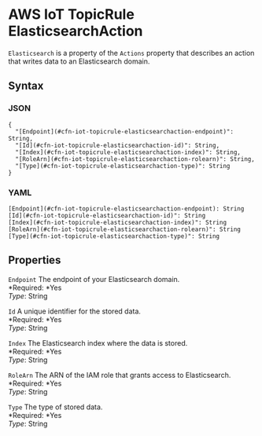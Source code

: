# AWS IoT TopicRule ElasticsearchAction<a name="aws-properties-iot-topicrule-elasticsearchaction"></a>

`Elasticsearch` is a property of the `Actions` property that describes an action that writes data to an Elasticsearch domain\.

## Syntax<a name="w3ab2c21c14e1169b5"></a>

### JSON<a name="aws-properties-iot-topicrule-elasticsearchaction-syntax.json"></a>

```
{
  "[Endpoint](#cfn-iot-topicrule-elasticsearchaction-endpoint)": String,
  "[Id](#cfn-iot-topicrule-elasticsearchaction-id)": String,
  "[Index](#cfn-iot-topicrule-elasticsearchaction-index)": String,
  "[RoleArn](#cfn-iot-topicrule-elasticsearchaction-rolearn)": String,
  "[Type](#cfn-iot-topicrule-elasticsearchaction-type)": String
}
```

### YAML<a name="aws-properties-iot-topicrule-elasticsearchaction-syntax.yaml"></a>

```
[Endpoint](#cfn-iot-topicrule-elasticsearchaction-endpoint): String
[Id](#cfn-iot-topicrule-elasticsearchaction-id)": String
[Index](#cfn-iot-topicrule-elasticsearchaction-index)": String
[RoleArn](#cfn-iot-topicrule-elasticsearchaction-rolearn)": String
[Type](#cfn-iot-topicrule-elasticsearchaction-type)": String
```

## Properties<a name="w3ab2c21c14e1169b7"></a>

`Endpoint`  <a name="cfn-iot-topicrule-elasticsearchaction-endpoint"></a>
The endpoint of your Elasticsearch domain\.  
*Required: *Yes  
*Type*: String

`Id`  <a name="cfn-iot-topicrule-elasticsearchaction-id"></a>
A unique identifier for the stored data\.  
*Required: *Yes  
*Type*: String

`Index`  <a name="cfn-iot-topicrule-elasticsearchaction-index"></a>
The Elasticsearch index where the data is stored\.  
*Required: *Yes  
*Type*: String

`RoleArn`  <a name="cfn-iot-topicrule-elasticsearchaction-rolearn"></a>
The ARN of the IAM role that grants access to Elasticsearch\.  
*Required: *Yes  
*Type*: String

`Type`  <a name="cfn-iot-topicrule-elasticsearchaction-type"></a>
The type of stored data\.  
*Required: *Yes  
*Type*: String